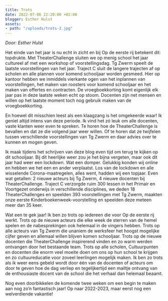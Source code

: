```yaml
---
title: Trots
date: 2022-07-06 22:20:00 +02:00
blogger: Esther Hulst
assets:
- path: "/uploads/trots-2.jpg"
---
```


*Door: Esther Hulst*

Het einde van het jaar is nu echt in zicht en bij Op de eerste rij betekent dit: topdrukte. Met TheaterChallenge sluiten we op menig school het jaar cultureel af met een workshop of voorstellingsdag. Tg Zwerm speelt de laatste voorstellingen van het jaar. Traject C sluit de langere trajecten af op scholen en alle plannen voor komend schooljaar worden gesmeed. Hier op kantoor hebben we inmiddels vierkante ogen van het inplannen van voorstellingen, het maken van roosters voor komend schooljaar en het maken van offertes en contracten. De vroegboekkorting komt eigenlijk elk jaar pas in deze laatste weken echt op stoom. Docenten zijn net mensen en willen op het laatste moment toch nog gebruik maken van de vroegboekkorting. 

En hoewel dit misschien leest als een klaagzang is het omgekeerde waar! Ik geniet altijd intens van deze periode. Ik vind het zó leuk om alle docenten, vaste klanten weer even te spreken. Te horen hoe de TheaterChallenge is bevallen en dat ze die volgend jaar weer willen. Of te horen dat ze twijfelen tussen verschillende voorstellingen van Tg Zwerm en daar advies over te kunnen en mogen geven.

Ik maak tijdens het schrijven van deze blog even tijd om terug te kijken op dit schooljaar. Bij dit heerlijke weer zou je het bijna vergeten, maar ook dit jaar had weer een lockdown. Wat een domper. Gelukkig konden wij online en hebben we het een en ander verplaatst. Los van de lockdown en alle wisselende Corona-maatregelen, alles went, hadden wij een topjaar. Even wat getallen: 2 nieuwe acteurs bij Tg Zwerm, 4 nieuwe docenten bij TheaterChallenge. Traject C verzorgde ruim 300 lessen in het Primair en Voortgezet onderwijs in verschillende disciplines, we deden 18 TheaterChallenges en speelden 393 voorstellingen met Tg Zwerm, maakten onze eerste Kinderboekenweek-voorstelling en speelden deze meteen meer dan 35 keer.  

Wat een te gek jaar! Ik ben zo trots op iedereen die voor Op de eerste rij werkt. Trots op de nieuwe acteurs die elke week de sterren van de hemel spelen en de nabesprekingen ook helemaal in de vingers hebben. Trots op alle acteurs van Tg Zwerm die unaniem de werksfeer het hoogst mogelijke cijfer geven en allemaal willen blijven komen schooljaar. Trots op de nieuwe docenten die TheaterChallenge inspirerend vinden en zo warm werden ontvangen door het bestaande team. Trots op alle scholen, Cultuurpunten en docenten die enorm veel moeite doen om ons op hun school te krijgen en zo cultuureducatie voor zoveel leerlingen mogelijk maken. Ik ben zo trots als ik weer eens gebeld wordt door één van de docenten of acteurs om door te geven hoe de dag verliep en tegelijkertijd een mailtje ontvang van de enthousiaste docent van de school die het verhaal dan helemaal beaamt. 

Nog even doorbikkelen de komende twee weken om een begin te maken aan nog zo’n fantastisch jaar! Op naar 2022-2023, maar eerst nog een welverdiende vakantie!
